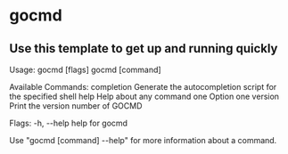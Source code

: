 # gocmd

## Use this template to get up and running quickly

Usage:
  gocmd [flags]
  gocmd [command]

Available Commands:
  completion  Generate the autocompletion script for the specified shell
  help        Help about any command
  one         Option one
  version     Print the version number of GOCMD

Flags:
  -h, --help   help for gocmd

Use "gocmd [command] --help" for more information about a command.